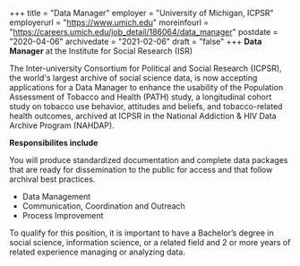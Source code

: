 +++
title = "Data Manager" 
employer =  "University of Michigan, ICPSR"
employerurl = "https://www.umich.edu"
moreinfourl = "https://careers.umich.edu/job_detail/186064/data_manager"
postdate = "2020-04-06"
archivedate = "2021-02-06"
draft = "false"
+++
**Data Manager** at the Institute for Social Research (ISR)

The Inter-university Consortium for Political and Social Research {ICPSR), the world's largest archive of social science data, is now accepting applications for a Data Manager to enhance the usability of the Population Assessment of Tobacco and Health (PATH) study, a longitudinal cohort study on tobacco use behavior, attitudes and beliefs, and tobacco-related health outcomes, archived at ICPSR in the National Addiction & HIV Data Archive Program (NAHDAP).

**Responsibilites include**

You will produce standardized documentation and complete data packages that are ready for dissemination to the public for access and that follow archival best practices.
- Data Management
- Communication, Coordination and Outreach
- Process Improvement

To qualify for this position, it is important to have a Bachelor’s degree in social science, information science, or a related field and 2 or more years of related experience managing or analyzing data.